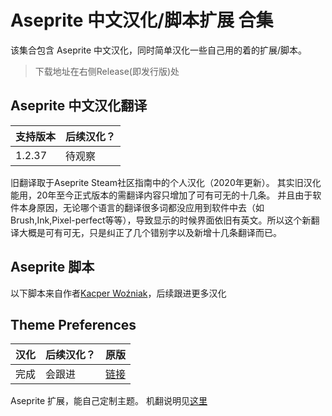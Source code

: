 # Aseprite 中文汉化/脚本扩展 合集

该集合包含 Aseprite 中文汉化，同时简单汉化一些自己用的着的扩展/脚本。
> 下载地址在右侧Release(即发行版)处

## Aseprite 中文汉化翻译

|支持版本|后续汉化？|
|--|--|
|1.2.37|待观察|

旧翻译取于Aseprite Steam社区指南中的个人汉化（2020年更新）。
其实旧汉化能用，20年至今正式版本的需翻译内容只增加了可有可无的十几条。
并且由于软件本身原因，无论哪个语言的翻译很多词都没应用到软件中去（如Brush,Ink,Pixel-perfect等等），导致显示的时候界面依旧有英文。所以这个新翻译大概是可有可无，只是纠正了几个错别字以及新增十几条翻译而已。


## Aseprite 脚本

以下脚本来自作者[Kacper Woźniak](thkaspar.itch.io)，后续跟进更多汉化

## Theme Preferences

|汉化|后续汉化？|原版|
|--|--|--|
|完成|会跟进|[链接](https://github.com/thkwznk/aseprite-scripts#theme-preferences)|

Aseprite 扩展，能自己定制主题。
机翻说明见[这里](./Theme%20Preferences/README.md)


